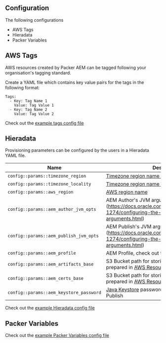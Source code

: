 Configuration
-------------

The following configurations

- AWS Tags
- Hieradata
- Packer Variables

AWS Tags
--------

AWS resources created by Packer AEM can be tagged following your organisation's tagging standard.

Create a YAML file which contains key value pairs for the tags in the following format:

```
Tags:
  - Key: Tag Name 1
    Value: Tag Value 1
  - Key: Tag Name 2
    Value: Tag Value 2
```

Check out the [example tags config file](https://github.com/shinesolutions/packer-aem/blob/master/examples/user-config/sandpit-tags.yaml)

Hieradata
---------

Provisioning parameters can be configured by the users in a Hieradata YAML file.

| Name | Description |
|------|-------------|
| `config::params::timezone_region` | [Timezone region name as per tz database list](https://en.wikipedia.org/wiki/List_of_tz_database_time_zones#List) |
| `config::params::timezone_locality` | [Timezone region name as per tz database list](https://en.wikipedia.org/wiki/List_of_tz_database_time_zones#List) |
| `config::params::aws_region` | [AWS region name](http://docs.aws.amazon.com/AWSEC2/latest/UserGuide/using-regions-availability-zones.html) |
| `config::params::aem_author_jvm_opts` | AEM Author's JVM arguments](https://docs.oracle.com/cd/E22289_01/html/821-1274/configuring-the-default-jvm-and-java-arguments.html) |
| `config::params::aem_publish_jvm_opts` | AEM Publish's JVM arguments](https://docs.oracle.com/cd/E22289_01/html/821-1274/configuring-the-default-jvm-and-java-arguments.html) |
| `config::params::aem_profile` | AEM Profile, check out the [list of available profiles](https://github.com/shinesolutions/puppet-aem-curator/blob/master/docs/aem-profiles-artifacts.md) |
| `config::params::aem_artifacts_base` | S3 Bucket path for storing AEM artifacts as prepared in [AWS Resources](https://github.com/shinesolutions/packer-aem/blob/master/docs/aws-resources.md) |
| `config::params::aem_certs_base` | S3 Bucket path for storing TLS certificate as prepared in [AWS Resources](https://github.com/shinesolutions/packer-aem/blob/master/docs/aws-resources.md) |
| `config::params::aem_keystore_password` | [Java Keystore](https://www.digitalocean.com/community/tutorials/java-keytool-essentials-working-with-java-keystores) password used in AEM Author and Publish |

Check out the [example Hieradata config file](https://github.com/shinesolutions/packer-aem/blob/master/examples/user-config/sandpit-hieradata.yaml)

Packer Variables
----------------



Check out the [example Packer Variables config file](https://github.com/shinesolutions/packer-aem/blob/master/examples/user-config/sandpit-packer-vars.yaml)
